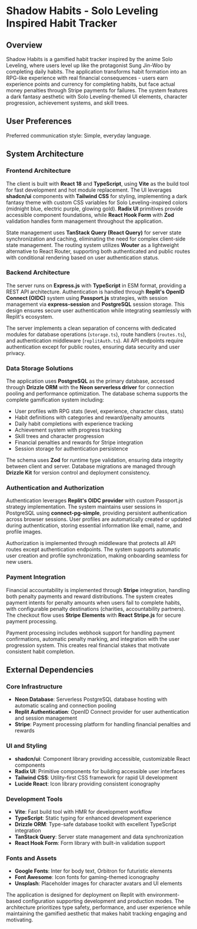 # Shadow Habits - Solo Leveling Inspired Habit Tracker

## Overview

Shadow Habits is a gamified habit tracker inspired by the anime Solo Leveling, where users level up like the protagonist Sung Jin-Woo by completing daily habits. The application transforms habit formation into an RPG-like experience with real financial consequences - users earn experience points and currency for completing habits, but face actual money penalties through Stripe payments for failures. The system features a dark fantasy aesthetic with Solo Leveling-themed UI elements, character progression, achievement systems, and skill trees.

## User Preferences

Preferred communication style: Simple, everyday language.

## System Architecture

### Frontend Architecture
The client is built with **React 18** and **TypeScript**, using **Vite** as the build tool for fast development and hot module replacement. The UI leverages **shadcn/ui** components with **Tailwind CSS** for styling, implementing a dark fantasy theme with custom CSS variables for Solo Leveling-inspired colors (midnight blue, electric purple, glowing gold). **Radix UI** primitives provide accessible component foundations, while **React Hook Form** with **Zod** validation handles form management throughout the application.

State management uses **TanStack Query (React Query)** for server state synchronization and caching, eliminating the need for complex client-side state management. The routing system utilizes **Wouter** as a lightweight alternative to React Router, supporting both authenticated and public routes with conditional rendering based on user authentication status.

### Backend Architecture
The server runs on **Express.js** with **TypeScript** in ESM format, providing a REST API architecture. Authentication is handled through **Replit's OpenID Connect (OIDC)** system using **Passport.js** strategies, with session management via **express-session** and **PostgreSQL** session storage. This design ensures secure user authentication while integrating seamlessly with Replit's ecosystem.

The server implements a clean separation of concerns with dedicated modules for database operations (`storage.ts`), route handlers (`routes.ts`), and authentication middleware (`replitAuth.ts`). All API endpoints require authentication except for public routes, ensuring data security and user privacy.

### Data Storage Solutions
The application uses **PostgreSQL** as the primary database, accessed through **Drizzle ORM** with the **Neon serverless driver** for connection pooling and performance optimization. The database schema supports the complete gamification system including:

- User profiles with RPG stats (level, experience, character class, stats)
- Habit definitions with categories and reward/penalty amounts
- Daily habit completions with experience tracking
- Achievement system with progress tracking
- Skill trees and character progression
- Financial penalties and rewards for Stripe integration
- Session storage for authentication persistence

The schema uses **Zod** for runtime type validation, ensuring data integrity between client and server. Database migrations are managed through **Drizzle Kit** for version control and deployment consistency.

### Authentication and Authorization
Authentication leverages **Replit's OIDC provider** with custom Passport.js strategy implementation. The system maintains user sessions in PostgreSQL using **connect-pg-simple**, providing persistent authentication across browser sessions. User profiles are automatically created or updated during authentication, storing essential information like email, name, and profile images.

Authorization is implemented through middleware that protects all API routes except authentication endpoints. The system supports automatic user creation and profile synchronization, making onboarding seamless for new users.

### Payment Integration
Financial accountability is implemented through **Stripe** integration, handling both penalty payments and reward distributions. The system creates payment intents for penalty amounts when users fail to complete habits, with configurable penalty destinations (charities, accountability partners). The checkout flow uses **Stripe Elements** with **React Stripe.js** for secure payment processing.

Payment processing includes webhook support for handling payment confirmations, automatic penalty marking, and integration with the user progression system. This creates real financial stakes that motivate consistent habit completion.

## External Dependencies

### Core Infrastructure
- **Neon Database**: Serverless PostgreSQL database hosting with automatic scaling and connection pooling
- **Replit Authentication**: OpenID Connect provider for user authentication and session management
- **Stripe**: Payment processing platform for handling financial penalties and rewards

### UI and Styling
- **shadcn/ui**: Component library providing accessible, customizable React components
- **Radix UI**: Primitive components for building accessible user interfaces
- **Tailwind CSS**: Utility-first CSS framework for rapid UI development
- **Lucide React**: Icon library providing consistent iconography

### Development Tools
- **Vite**: Fast build tool with HMR for development workflow
- **TypeScript**: Static typing for enhanced development experience
- **Drizzle ORM**: Type-safe database toolkit with excellent TypeScript integration
- **TanStack Query**: Server state management and data synchronization
- **React Hook Form**: Form library with built-in validation support

### Fonts and Assets
- **Google Fonts**: Inter for body text, Orbitron for futuristic elements
- **Font Awesome**: Icon fonts for gaming-themed iconography
- **Unsplash**: Placeholder images for character avatars and UI elements

The application is designed for deployment on Replit with environment-based configuration supporting development and production modes. The architecture prioritizes type safety, performance, and user experience while maintaining the gamified aesthetic that makes habit tracking engaging and motivating.
